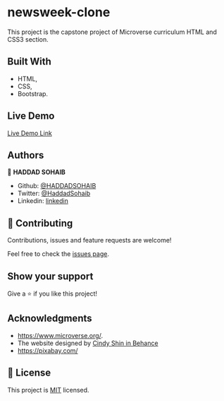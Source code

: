 # newsweek-clone

This project is the capstone project of Microverse curriculum HTML and CSS3 section.

## Built With

- HTML,
- CSS,
- Bootstrap.

## Live Demo

[Live Demo Link](https://rawcdn.githack.com/HADDADSOHAIB/HTML-capstone-project/7d741ef366f1254d3ac73e835f9c643ab4b68744/index.html)

## Authors

👤 **HADDAD SOHAIB**

- Github: [@HADDADSOHAIB](https://github.com/HADDADSOHAIB)
- Twitter: [@HaddadSohaib](https://twitter.com/HaddadSohaib)
- Linkedin: [linkedin](https://www.linkedin.com/in/sohaibhaddad/)


## 🤝 Contributing

Contributions, issues and feature requests are welcome!

Feel free to check the [issues page](issues/).

## Show your support

Give a ⭐️ if you like this project!

## Acknowledgments

- https://www.microverse.org/.
- The website designed by [Cindy Shin in Behance](https://www.behance.net/adagio07)
- https://pixabay.com/

## 📝 License

This project is [MIT](lic.url) licensed.